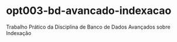 # opt003-bd-avancado-indexacao
Trabalho Prático da Disciplina de Banco de Dados Avançados sobre Indexação

